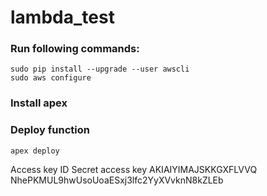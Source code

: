 # lambda_test

### Run following commands:
```
sudo pip install --upgrade --user awscli
sudo aws configure
```
### Install apex
### Deploy function
```
apex deploy
```

Access key            ID	Secret access key
AKIAIYIMAJSKKGXFLVVQ	NhePKMUL9hwUsoUoaESxj3lfc2YyXVvknN8kZLEb
